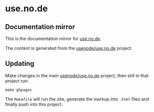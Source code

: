 # use.no.de

## Documentation mirror

This is the documentation mirror for [use.no.de](http://use.no.de).

The content is generated from the [usenode/use.no.de](https://github.com/usenode/use.no.de) project.

## Updating

Make changes in the main [usenode/use.no.de](https://github.com/usenode/use.no.de) project, then still in that project run:

    make ghpages

The `Makefile` will run the site, generate the markup into `.html` files and finally push into this project.
